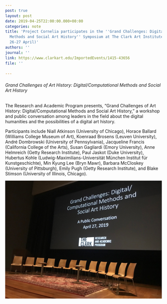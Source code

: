 ```yaml
---
post: true
layout: post
date: 2019-04-25T22:00:00.000+00:00
categories: note
title: 'Project Cornelia participates in the ''Grand Challenges: Digital/Computational
  Methods and Social Art History'' Symposium at The Clark Art Institute (Williamstown,
  26-27 April)'
authors: ''
journal: ''
link: https://www.clarkart.edu/ImportedEvents/1415-43656
file: ''

---
```

###### Grand Challenges of Art History: Digital/Computational Methods and Social Art History

The Research and Academic Program presents, “Grand Challenges of Art History: Digital/Computational Methods and Social Art History,” a workshop and public conversation among leaders in the field about the digital humanities and the possibilities of a digital art history.

Participants include Niall Atkinson (University of Chicago), Horace Ballard (Williams College Museum of Art), Koenraad Brosens (Leuven University), André Dombrowski (University of Pennsylvania), Jacqueline Francis (California College of the Arts), Susan Gagliardi (Emory University), Anne Helmreich (Getty Research Institute), Paul Jaskot (Duke University), Hubertus Kohle (Ludwig-Maximilians-Universität München Institut für Kunstgeschichte), Min Kyung Lee (Bryn Mawr), Barbara McCloskey (University of Pittsburgh), Emily Pugh (Getty Research Institute), and Blake Stimson (University of Illinois, Chicago).

![](/uploads/D5Lmu2vXsAAGWyG.jpg)